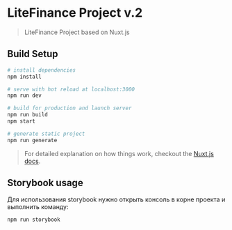 # LiteFinance Project v.2

> LiteFinance Project based on Nuxt.js

## Build Setup

```bash
# install dependencies
npm install

# serve with hot reload at localhost:3000
npm run dev

# build for production and launch server
npm run build
npm start

# generate static project
npm run generate
```

> For detailed explanation on how things work, checkout the [Nuxt.js docs](https://github.com/nuxt/nuxt.js).

## Storybook usage

Для использования storybook нужно открыть консоль в корне проекта и выполнить команду:

```bash
npm run storybook
```
